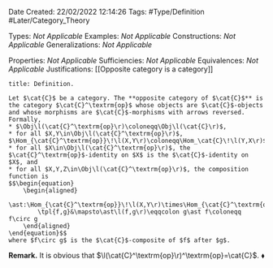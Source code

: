<div class="topSpace"></div>

Date Created: 22/02/2022 12:14:26
Tags: #Type/Definition #Later/Category_Theory

Types: _Not Applicable_
Examples: _Not Applicable_
Constructions: _Not Applicable_
Generalizations: _Not Applicable_

Properties: _Not Applicable_
Sufficiencies: _Not Applicable_
Equivalences: _Not Applicable_
Justifications: [[Opposite category is a category]]

``` ad-Definition
title: Definition.

Let $\cat{C}$ be a category. The **opposite category of $\cat{C}$** is the category $\cat{C}^\textrm{op}$ whose objects are $\cat{C}$-objects and whose morphisms are $\cat{C}$-morphisms with arrows reversed. Formally,
* $\Obj\l(\cat{C}^\textrm{op}\r)\coloneqq\Obj\l(\cat{C}\r)$,
* for all $X,Y\in\Obj\l(\cat{C}^\textrm{op}\r)$, $\Hom_{\cat{C}^\textrm{op}}\!\l(X,Y\r)\coloneqq\Hom_\cat{C}\!\l(Y,X\r)$,
* for all $X\in\Obj\l(\cat{C}^\textrm{op}\r)$, the $\cat{C}^\textrm{op}$-identity on $X$ is the $\cat{C}$-identity on $X$, and
* for all $X,Y,Z\in\Obj\l(\cat{C}^\textrm{op}\r)$, the composition function is
$$\begin{equation}
    \begin{aligned}
        \ast:\Hom_{\cat{C}^\textrm{op}}\!\l(X,Y\r)\times\Hom_{\cat{C}^\textrm{op}}\!\l(Y,Z\r)&\to\Hom_{\cat{C}^\textrm{op}}\!\l(X,Z\r)\\
        \tpl{f,g}&\mapsto\ast\l(f,g\r)\eqqcolon g\ast f\coloneqq f\circ g
    \end{aligned}
\end{equation}$$
where $f\circ g$ is the $\cat{C}$-composite of $f$ after $g$.

```

**Remark.** It is obvious that $\l(\cat{C}^\textrm{op}\r)^\textrm{op}=\cat{C}$.<span style="float:right;">$\blacklozenge$</span>
